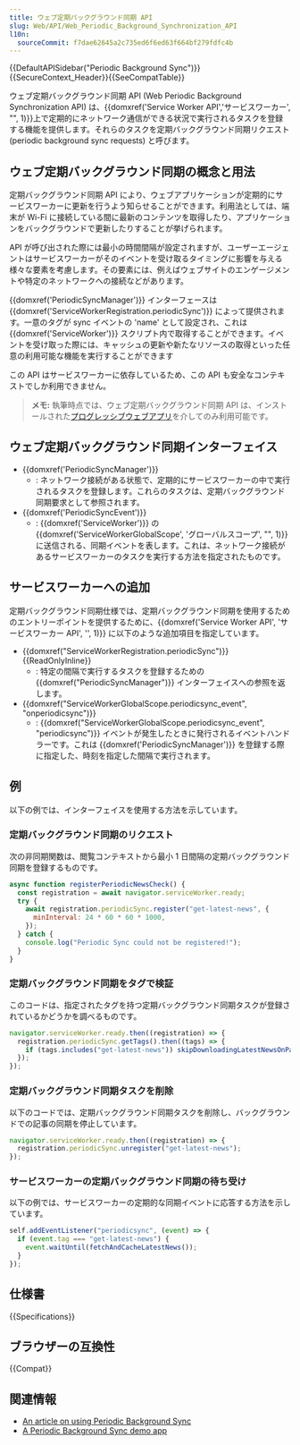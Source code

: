 ```yaml
---
title: ウェブ定期バックグラウンド同期 API
slug: Web/API/Web_Periodic_Background_Synchronization_API
l10n:
  sourceCommit: f7dae62645a2c735ed6f6ed63f664bf279fdfc4b
---
```


{{DefaultAPISidebar("Periodic Background Sync")}}{{SecureContext_Header}}{{SeeCompatTable}}

ウェブ定期バックグラウンド同期 API (Web Periodic Background Synchronization API) は、{{domxref('Service Worker API','サービスワーカー', "", 1)}}上で定期的にネットワーク通信ができる状況で実行されるタスクを登録する機能を提供します。それらのタスクを定期バックグラウンド同期リクエスト (periodic background sync requests) と呼びます。

## ウェブ定期バックグラウンド同期の概念と用法

定期バックグラウンド同期 API により、ウェブアプリケーションが定期的にサービスワーカーに更新を行うよう知らせることができます。利用法としては、端末が Wi-Fi に接続している間に最新のコンテンツを取得したり、アプリケーションをバックグラウンドで更新したりすることが挙げられます。

API が呼び出された際には最小の時間間隔が設定されますが、ユーザーエージェントはサービスワーカーがそのイベントを受け取るタイミングに影響を与える様々な要素を考慮します。その要素には、例えばウェブサイトのエンゲージメントや特定のネットワークへの接続などがあります。

{{domxref('PeriodicSyncManager')}} インターフェースは {{domxref('ServiceWorkerRegistration.periodicSync')}} によって提供されます。一意のタグが sync イベントの 'name' として設定され、これは {{domxref('ServiceWorker')}} スクリプト内で取得することができます。イベントを受け取った際には、キャッシュの更新や新たなリソースの取得といった任意の利用可能な機能を実行することができます

この API はサービスワーカーに依存しているため、この API も安全なコンテキストでしか利用できません。

> **メモ:** 執筆時点では、ウェブ定期バックグラウンド同期 API は、インストールされた[プログレッシブウェブアプリ](/ja/docs/Web/Progressive_web_apps)を介してのみ利用可能です。

## ウェブ定期バックグラウンド同期インターフェイス

- {{domxref('PeriodicSyncManager')}}
  - : ネットワーク接続がある状態で、定期的にサービスワーカーの中で実行されるタスクを登録します。これらのタスクは、定期バックグラウンド同期要求として参照されます。
- {{domxref('PeriodicSyncEvent')}}
  - : {{domxref('ServiceWorker')}} の{{domxref('ServiceWorkerGlobalScope', 'グローバルスコープ', "", 1)}}に送信される、同期イベントを表します。これは、ネットワーク接続があるサービスワーカーのタスクを実行する方法を指定されたものです。

## サービスワーカーへの追加

定期バックグラウンド同期仕様では、定期バックグラウンド同期を使用するためのエントリーポイントを提供するために、{{domxref('Service Worker API', 'サービスワーカー API', '', 1)}} に以下のような追加項目を指定しています。

- {{domxref("ServiceWorkerRegistration.periodicSync")}} {{ReadOnlyInline}}
  - : 特定の間隔で実行するタスクを登録するための {{domxref("PeriodicSyncManager")}} インターフェイスへの参照を返します。
- {{domxref("ServiceWorkerGlobalScope.periodicsync_event", "onperiodicsync")}}
  - : {{domxref("ServiceWorkerGlobalScope.periodicsync_event", "periodicsync")}} イベントが発生したときに発行されるイベントハンドラーです。これは {{domxref('PeriodicSyncManager')}} を登録する際に指定した、時刻を指定した間隔で実行されます。

## 例

以下の例では、インターフェイスを使用する方法を示しています。

### 定期バックグラウンド同期のリクエスト

次の非同期関数は、閲覧コンテキストから最小 1 日間隔の定期バックグラウンド同期を登録するものです。

```js
async function registerPeriodicNewsCheck() {
  const registration = await navigator.serviceWorker.ready;
  try {
    await registration.periodicSync.register("get-latest-news", {
      minInterval: 24 * 60 * 60 * 1000,
    });
  } catch {
    console.log("Periodic Sync could not be registered!");
  }
}
```

### 定期バックグラウンド同期をタグで検証

このコードは、指定されたタグを持つ定期バックグラウンド同期タスクが登録されているかどうかを調べるものです。

```js
navigator.serviceWorker.ready.then((registration) => {
  registration.periodicSync.getTags().then((tags) => {
    if (tags.includes("get-latest-news")) skipDownloadingLatestNewsOnPageLoad();
  });
});
```

### 定期バックグラウンド同期タスクを削除

以下のコードでは、定期バックグラウンド同期タスクを削除し、バックグラウンドでの記事の同期を停止しています。

```js
navigator.serviceWorker.ready.then((registration) => {
  registration.periodicSync.unregister("get-latest-news");
});
```

### サービスワーカーの定期バックグラウンド同期の待ち受け

以下の例では、サービスワーカーの定期的な同期イベントに応答する方法を示しています。

```js
self.addEventListener("periodicsync", (event) => {
  if (event.tag === "get-latest-news") {
    event.waitUntil(fetchAndCacheLatestNews());
  }
});
```

## 仕様書

{{Specifications}}

## ブラウザーの互換性

{{Compat}}

## 関連情報

- [An article on using Periodic Background Sync](https://web.dev/periodic-background-sync/)
- [A Periodic Background Sync demo app](https://webplatformapis.com/periodic_sync/periodicSync_improved.html)

